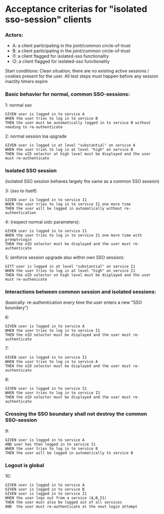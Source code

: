# Acceptance criterias for "isolated sso-session" clients

### Actors:

- A: a client participating in the joint/common circle-of-trust 
- B: a client participating in the joint/common circle-of-trust 
- I1: a client flagged for isolated-sso functionality  
- I2: a client flagged for isolated-sso functionality

Start conditions:  Clean situation, there are no existing active sessions / cookies present for the user.
All test steps must happen before any session inactity timers expire


### Basic behavior for normal, common SSO-sessions:

1: normal sso
```
GIVEN user is logged in to service A 
WHEN the user tries to log in to service B 
THEN the user must be automatically logged in to service B without needing to re-authenticate
```

2: normal session loa upgrade
```
GIVEN user is logged in at level "substantial" on service A
WHEN the user tries to log in at level "high" on service B
THEN the eID selector at high level must be displayed and the user must re-authenticate
```

### Isolated SSO session
(isolated SSO session behaves largely the same as a common SSO session)

3: (sso to itself)
```
GIVEN user is logged in to service I1
WHEN the user tries to log in to service I1 one more time
THEN the user will be logged in automatically without re-authentication
```

4: (respect normal oidc parameters):
```
GIVEN user is logged in to service I1
WHEN the user tries to log in to service I1 one more time with prompt=login
THEN the eID selector must be displayed and the user must re-authenticate
```

5:  (enforce session upgrade also within own SSO session):
```
GITT user is logged in at level "substantial" on service I1
WHEN the user tries to log in at level "high" on service I1
THEN the eID selector on high level must be displayed and the user must re-authenicate
```
 

### Interactions between common session and isolated sessions:
(basically: re-authentication every time the user enters a new "SSO boundary")

6:
```
GIVEN user is logged in to service A
WHEN the user tries to log in to service I1
THEN the eID selector must be displayed and the user must re-authenticate
```

7:
```
GIVEN user is logged in to service I1
WHEN the user tries to log in to service A
THEN the eID selector must be displayed and the user must re-authenticate
```

8:
```
GIVEN user is logged in to service I1
WHEN the user tries to log in to service I2 
THEN the eID selector must be displayed and the user must re-authenticate
```


### Crossing the SSO boundary shall not destroy the common SSO-session

9:
```
GIVEN user is logged in to service A 
AND user has then logged in to service I1
WHEN the user tries to log in to service B 
THEN the user will be logged in automatically to service B
```

### Logout is global

10:
```
GIVEN user is logged in to service A
GIVEN user is logged in to service B
GIVEN user is logged in to service I1
WHEN the user logs out from a service (A,B,I1)
THEN the user must also be logged out of all services
AND  the user must re-authenticate at the next login attempt
```
